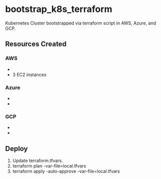 # bootstrap_k8s_terraform
Kubernetes Cluster bootstrapped via terraform script in AWS, Azure, and GCP.

## Resources Created

### AWS
- 
- 3 EC2 instances

### Azure
- 
- 

### GCP
- 
- 

## Deploy
1. Update terraform.tfvars.
2. terraform plan -var-file=local.tfvars
3. terraform apply -auto-approve -var-file=local.tfvars
